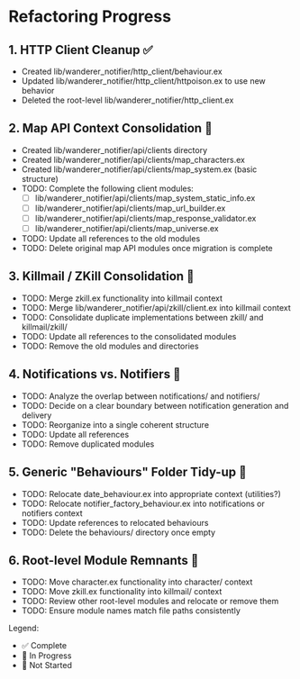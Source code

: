 # Refactoring Progress

## 1. HTTP Client Cleanup ✅

- Created lib/wanderer_notifier/http_client/behaviour.ex
- Updated lib/wanderer_notifier/http_client/httpoison.ex to use new behavior
- Deleted the root-level lib/wanderer_notifier/http_client.ex

## 2. Map API Context Consolidation 🔄

- Created lib/wanderer_notifier/api/clients directory
- Created lib/wanderer_notifier/api/clients/map_characters.ex
- Created lib/wanderer_notifier/api/clients/map_system.ex (basic structure)
- TODO: Complete the following client modules:
  - [ ] lib/wanderer_notifier/api/clients/map_system_static_info.ex
  - [ ] lib/wanderer_notifier/api/clients/map_url_builder.ex
  - [ ] lib/wanderer_notifier/api/clients/map_response_validator.ex
  - [ ] lib/wanderer_notifier/api/clients/map_universe.ex
- TODO: Update all references to the old modules
- TODO: Delete original map API modules once migration is complete

## 3. Killmail / ZKill Consolidation 📝

- TODO: Merge zkill.ex functionality into killmail context
- TODO: Merge lib/wanderer_notifier/api/zkill/client.ex into killmail context
- TODO: Consolidate duplicate implementations between zkill/ and killmail/zkill/
- TODO: Update all references to the consolidated modules
- TODO: Remove the old modules and directories

## 4. Notifications vs. Notifiers 📝

- TODO: Analyze the overlap between notifications/ and notifiers/
- TODO: Decide on a clear boundary between notification generation and delivery
- TODO: Reorganize into a single coherent structure
- TODO: Update all references
- TODO: Remove duplicated modules

## 5. Generic "Behaviours" Folder Tidy-up 📝

- TODO: Relocate date_behaviour.ex into appropriate context (utilities?)
- TODO: Relocate notifier_factory_behaviour.ex into notifications or notifiers context
- TODO: Update references to relocated behaviours
- TODO: Delete the behaviours/ directory once empty

## 6. Root-level Module Remnants 📝

- TODO: Move character.ex functionality into character/ context
- TODO: Move zkill.ex functionality into killmail/ context
- TODO: Review other root-level modules and relocate or remove them
- TODO: Ensure module names match file paths consistently

Legend:

- ✅ Complete
- 🔄 In Progress
- 📝 Not Started
